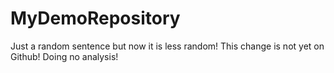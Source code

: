 # MyDemoRepository

Just a random sentence but now it is less random!
This change is not yet on Github!
Doing no analysis!
